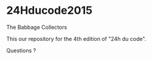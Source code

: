 # 24Hducode2015
The Babbage Collectors


This our repository for the 4th edition of "24h du code".


Questions ? 
